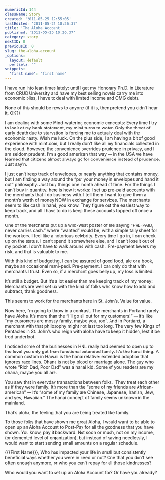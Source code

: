 ```yaml
---
numericId: 144
className: Story
created: '2011-05-25 17:55:05'
lastEdited: '2011-05-25 18:26:37'
title: 'The Aloha Account'
published: '2011-05-25 18:26:37'
category: story
nextID: 0
previousID: 0
slug: the-aloha-account
_options:
  layout: default
  partials: ""
snippets:
  'first name': 'first name'
---
```

I have run into lean times lately: until I get my Honorary Ph.D. in Literature from CRUD University and have my best selling novels carry me into economic bliss, I have to deal with limited income and OMG debts.

None of this should be news to anyone (if it is, then pretend you didn&rsquo;t hear it, OK?)

I am dealing with some Mind-watering economic concepts: Every time I try to look at my bank statement, my mind turns to water. Only the threat of early death due to starvation is forcing me to actually deal with the economic nasty. Wish me luck. On the plus side, I am having a bit of good experience with mint.com, but I really don&rsquo;t like all my financials collected in the cloud. However, the convenience overrides prudence in privacy, and I am seldom prudent. I&rsquo;m a good american that way &mdash; in the USA we have learned that citizens almost always go for convenience instead of prudence. Just say&rsquo;n.

I just can&rsquo;t keep track of envelopes, or nearly anything that contains money, but I am finding a way around the &ldquo;put your money in envelopes and hand it out&rdquo; philosophy. Just buy things one month ahead of time. For the things I can&rsquo;t buy in quantity, here is how it works: I set up pre-paid accounts with the merchants that I do business with. I tell them I want to give them a month&rsquo;s worth of money NOW in exchange for services. The merchants seem to like cash in hand, you know. They figure out the easiest way to keep track, and all I have to do is keep these accounts topped off once a month.

One of the merchants put up a wild-west poster of me saying &ldquo;PRE-PAID, never carries cash.&rdquo; where &ldquo;wanted&rdquo; would be, with a simple tally sheet for the workers. I feel like a notorious celebrity. Every time I go in, I can check up on the status. I can&rsquo;t spend it somewhere else, and I can&rsquo;t lose it out of my pocket. I don't have to walk around with cash. &nbsp;Pre-payment lowers my risk, and that is valuable to me.

With this kind of budgeting, I can be assured of good food, ale or a book, maybe an occasional mani-pedi. Pre-payment. I can only do that with merchants I trust. Even so, if a merchant goes belly up, my loss is limited.

It&rsquo;s still a budget. But it&rsquo;s a lot easier than me keeping track of my money: Merchants are well set up with the kind of folks who know how to add and subtract, thank goodness.

This seems to work for the merchants here in St. John&rsquo;s. Value for value.

Now here, I&rsquo;m going to throw in a contrast. The merchants in Portland rarely have Aloha. It&rsquo;s more than the &ldquo;I&rsquo;ll go all out for my customers!&rdquo; &mdash; it&rsquo;s like &quot;my customers are mostly family, maybe you, too&quot;. And in Portland, a merchant with that philosophy might not last too long. The very few Kings of Pentacles in St. John&rsquo;s who reign with aloha have to keep it hidden, lest it be trod underfoot.

I noticed some of the businesses in HNL really had seemed to open up to the level you only get from functional extended family. It&rsquo;s the hanai thing. A common custom in Hawaii is the hanai relative: extended adoption that ignores race lines. Ohana is not by blood or marriage alone. The guy who wrote &ldquo;Rich Dad, Poor Dad&rdquo; was a hanai kid. Some of you readers are my ohana, maybe you all are.

You saw that in everyday transactions between folks. &nbsp;They treat each other as if they were family. It&rsquo;s more than the &ldquo;some of my friends are African-american&rdquo; &mdash; It&rsquo;s &ldquo;some of my family are Chinese, Japanese, Iranian, Jew, and yes, Hawaiian.&rdquo; The hanai concept of family seems unknown in the mainland.

That&rsquo;s aloha, the feeling that you are being treated like family.

To those folks that have shown me great Aloha, I would want to be able to open up an Aloha Account to Post-Pay for all the goodness that you have shown. You know, pay it backward. Not soon or much, not on my income, (or demented level of organization), but instead of saving needlessly, I would want to start sending small amounts on a regular schedule.

{{{First Name}}}, Who has impacted your life in small but consistently beneficial ways whether you were in need or not? One that you don&rsquo;t see often enough anymore, or who you can&rsquo;t repay for all those kindnesses?

Who would you want to set up an Aloha Account for? Or have you already?

